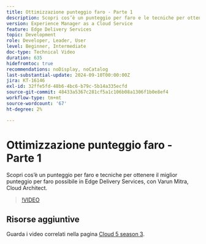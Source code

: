 ```yaml
---
title: Ottimizzazione punteggio faro - Parte 1
description: Scopri cos’è un punteggio per faro e le tecniche per ottenere il miglior punteggio per faro possibile in Edge Delivery Services.
version: Experience Manager as a Cloud Service
feature: Edge Delivery Services
topic: Development
role: Developer, Leader, User
level: Beginner, Intermediate
doc-type: Technical Video
duration: 635
hidefromtoc: true
recommendations: noDisplay, noCatalog
last-substantial-update: 2024-09-10T00:00:00Z
jira: KT-16146
exl-id: 32ffe5fd-48b6-4bc6-b79c-5b14a335ecfd
source-git-commit: 48433a5367c281cf5a1c106b08a1306f1b0e8ef4
workflow-type: tm+mt
source-wordcount: '67'
ht-degree: 2%

---
```


# Ottimizzazione punteggio faro - Parte 1

Scopri cos’è un punteggio per faro e tecniche per ottenere il miglior punteggio per faro possibile in Edge Delivery Services, con Varun Mitra, Cloud Architect.

>[!VIDEO](https://video.tv.adobe.com/v/3433378/?learn=on)

## Risorse aggiuntive

Guarda i video correlati nella pagina [Cloud 5 season 3](../cloud5-season-3.md).
